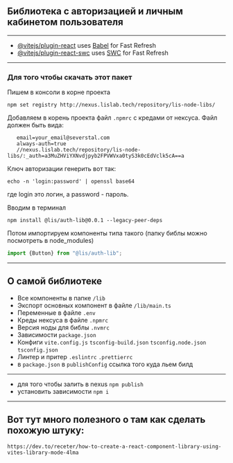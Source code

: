 ## Библиотека с авторизацией и личным кабинетом пользователя

---

- [@vitejs/plugin-react](https://github.com/vitejs/vite-plugin-react/blob/main/packages/plugin-react/README.md) uses [Babel](https://babeljs.io/) for Fast Refresh
- [@vitejs/plugin-react-swc](https://github.com/vitejs/vite-plugin-react-swc) uses [SWC](https://swc.rs/) for Fast Refresh

---

### Для того чтобы скачать этот пакет
Пишем в консоли в корне проекта
```dotenv
npm set registry http://nexus.lislab.tech/repository/lis-node-libs/
```
Добавляем в корень проекта файл `.npmrc` с кредами от нексуса. Файл должен быть вида:
```
   email=your_email@severstal.com
   always-auth=true
   //nexus.lislab.tech/repository/lis-node-libs/:_auth=a3MuZHViYXNvdjpyb2FPVWVxa0tyS3k0cEdVclk5cA==a
```
Ключ авторизации генерить вот так:
```dotenv
echo -n 'login:password' | openssl base64
```
где login это логин, а password - пароль.

Вводим в терминал
```dotenv
npm install @lis/auth-lib@0.0.1 --legacy-peer-deps
```

Потом импортируем компоненты типа такого (папку библы можно посмотреть в node_modules)
```js
import {Button} from "@lis/auth-lib";
```

---

## О самой библиотеке

* Все компоненты в папке `/lib`
* Экспорт основных компонент в файле `/lib/main.ts`
* Переменные в файле `.env`
* Креды нексуса в файле `.npmrc`
* Версия ноды для библы `.nvmrc`
* Зависимости `package.json`
* Конфиги `vite.config.js` `tsconfig-build.json` `tsconfig.node.json` `tsconfig.json`
* Линтер и притер `.eslintrc` `.prettierrc`
* в `package.json` в `publishConfig` ссылка того куда льем билд

---

* для того чтобы залить в nexus `npm publish`
* установить зависимости `npm i`

---

## Вот тут много полезного о там как сделать похожую штуку:
`https://dev.to/receter/how-to-create-a-react-component-library-using-vites-library-mode-4lma
`